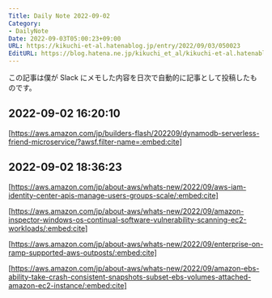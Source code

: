 ```yaml
---
Title: Daily Note 2022-09-02
Category:
- DailyNote
Date: 2022-09-03T05:00:23+09:00
URL: https://kikuchi-et-al.hatenablog.jp/entry/2022/09/03/050023
EditURL: https://blog.hatena.ne.jp/kikuchi_et_al/kikuchi-et-al.hatenablog.jp/atom/entry/4207112889914424074
---
```


この記事は僕が Slack にメモした内容を日次で自動的に記事として投稿したものです。

## 2022-09-02 16:20:10


[https://aws.amazon.com/jp/builders-flash/202209/dynamodb-serverless-friend-microservice/?awsf.filter-name=:embed:cite]



## 2022-09-02 18:36:23


[https://aws.amazon.com/jp/about-aws/whats-new/2022/09/aws-iam-identity-center-apis-manage-users-groups-scale/:embed:cite]



[https://aws.amazon.com/jp/about-aws/whats-new/2022/09/amazon-inspector-windows-os-continual-software-vulnerability-scanning-ec2-workloads/:embed:cite]



[https://aws.amazon.com/jp/about-aws/whats-new/2022/09/enterprise-on-ramp-supported-aws-outposts/:embed:cite]



[https://aws.amazon.com/jp/about-aws/whats-new/2022/09/amazon-ebs-ability-take-crash-consistent-snapshots-subset-ebs-volumes-attached-amazon-ec2-instance/:embed:cite]



